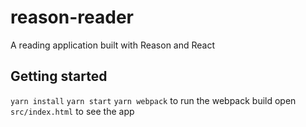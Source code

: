 # reason-reader
A reading application built with Reason and React

## Getting started
`yarn install`
`yarn start`
`yarn webpack` to run the webpack build
open `src/index.html` to see the app

